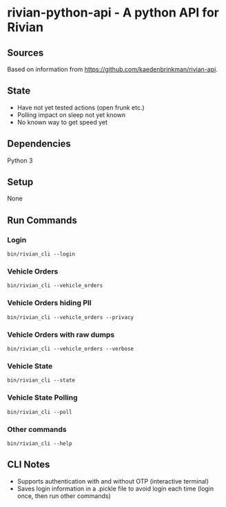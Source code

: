 # rivian-python-api - A python API for Rivian

## Sources

Based on information from https://github.com/kaedenbrinkman/rivian-api.

## State

* Have not yet tested actions (open frunk etc.)
* Polling impact on sleep not yet known
* No known way to get speed yet

## Dependencies

Python 3

## Setup

None

## Run Commands

### Login
```
bin/rivian_cli --login
```

### Vehicle Orders
```
bin/rivian_cli --vehicle_orders
```

### Vehicle Orders hiding PII
```
bin/rivian_cli --vehicle_orders --privacy
```

### Vehicle Orders with raw dumps
```
bin/rivian_cli --vehicle_orders --verbose
```

### Vehicle State
```
bin/rivian_cli --state
```

### Vehicle State Polling
```
bin/rivian_cli --poll
```

### Other commands
```
bin/rivian_cli --help
```

## CLI Notes
* Supports authentication with and without OTP (interactive terminal)
* Saves login information in a .pickle file to avoid login each time (login once, then run other commands)
